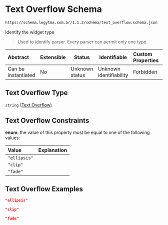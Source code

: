 # Text Overflow Schema

```txt
https://schema.legytma.com.br/1.1.2/schema/text_overflow.schema.json
```

Identify the widget type


> Used to identify parser. Every parser can permit only one type
>

| Abstract            | Extensible | Status         | Identifiable            | Custom Properties | Additional Properties | Access Restrictions | Defined In                                                                              |
| :------------------ | ---------- | -------------- | ----------------------- | :---------------- | --------------------- | ------------------- | --------------------------------------------------------------------------------------- |
| Can be instantiated | No         | Unknown status | Unknown identifiability | Forbidden         | Allowed               | none                | [text_overflow.schema.json](../schema/text_overflow.schema.json) |

## Text Overflow Type

`string` ([Text Overflow](text_overflow.md))

## Text Overflow Constraints

**enum**: the value of this property must be equal to one of the following values:

| Value        | Explanation |
| :----------- | ----------- |
| `"ellipsis"` |             |
| `"clip"`     |             |
| `"fade"`     |             |

## Text Overflow Examples

```json
"ellipsis"
```

```json
"clip"
```

```json
"fade"
```
